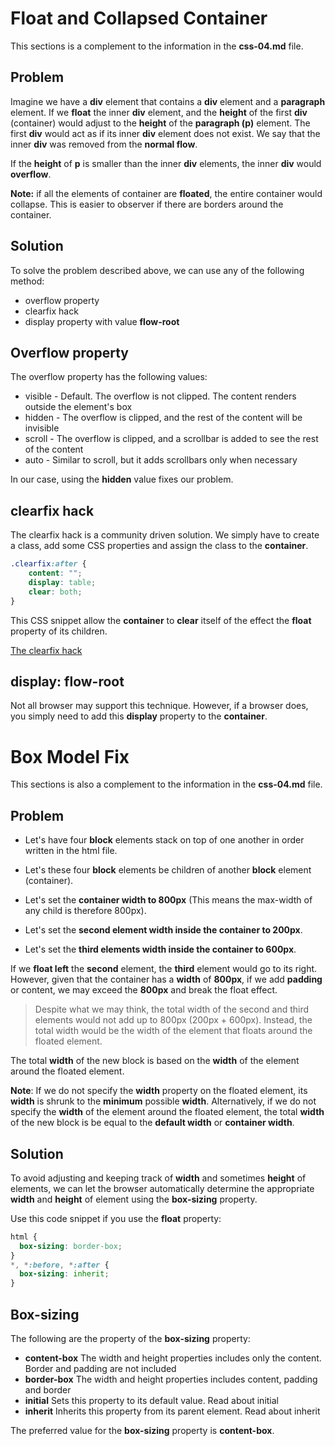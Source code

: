 Float and Collapsed Container
=============================

This sections is a complement to the information in the **css-04.md** file.

Problem
-------

Imagine we have a **div** element that contains a **div** element and a **paragraph** element.
If we **float** the inner **div** element, and the **height** of the first **div** (container) would adjust to the **height** of the **paragraph (p)** element. The first **div** would act as if its inner **div** element does not exist. We say that the inner **div** was removed from the **normal flow**.

If the **height** of **p** is smaller than the inner **div** elements, the inner **div** would **overflow**.

**Note:** if all the elements of container are **floated**, the entire container would collapse. This is easier to observer if there are borders around the container.


Solution
--------

To solve the problem described above, we can use any of the following method:
+ overflow property
+ clearfix hack
+ display property with value **flow-root**


Overflow property
-----------------

The overflow property has the following values:

+ visible - Default. The overflow is not clipped. The content renders outside the element's box
+ hidden - The overflow is clipped, and the rest of the content will be invisible
+ scroll - The overflow is clipped, and a scrollbar is added to see the rest of the content
+ auto - Similar to scroll, but it adds scrollbars only when necessary

In our case, using the **hidden** value fixes our problem.


clearfix hack
-------------

The clearfix hack is a community driven solution. We simply have to create a class, add some CSS properties and assign the class to the **container**.

```css
.clearfix:after {
    content: "";
    display: table;
    clear: both;
}
```
This CSS snippet allow the **container** to **clear** itself of the effect the **float** property of its children.

[The clearfix hack](https://css-tricks.com/snippets/css/clear-fix)

display: flow-root
------------------

Not all browser may support this technique. However, if a browser does, you simply need to add this **display** property to the **container**.


Box Model Fix
=============

This sections is also a complement to the information in the **css-04.md** file.

Problem
-------

+ Let's have four **block** elements stack on top of one another in order written in the html file.
+ Let's these four **block** elements be children of another **block** element (container).
+ Let's set the **container width to 800px** (This means the max-width of any child is therefore 800px).


+ Let's set the **second element width inside the container to 200px**.
+ Let's set the **third elements width inside the container to 600px**.

If we **float left** the **second** element, the **third** element would go to its right. However, given that the container has a **width** of **800px**, if we add **padding** or content, we may exceed the **800px** and break the float effect.

> Despite what we may think, the total width of the second and third elements would not add up to 800px (200px + 600px).
Instead, the total width would be the width of the element that floats around the floated element.

The total **width** of the new block is based on the **width** of the element around the floated element.

**Note**: If we do not specify the **width** property on the floated element, its **width** is shrunk to the **minimum** possible **width**. Alternatively, if we do not specify the **width** of the element around the floated element, the total **width** of the new block is be equal to the **default width** or **container width**.

Solution
--------
To avoid adjusting and keeping track of **width** and sometimes **height** of elements, we can let the browser automatically determine the appropriate **width** and **height** of element using the **box-sizing** property.

Use this code snippet if you use the **float** property:

```css
html {
  box-sizing: border-box;
}
*, *:before, *:after {
  box-sizing: inherit;
}
```

Box-sizing
----------
The following are the property of the **box-sizing** property:

+ **content-box** The width and height properties includes only the content. Border and padding are not included
+ **border-box** The width and height properties includes content, padding and border
+ **initial** Sets this property to its default value. Read about initial
+ **inherit** Inherits this property from its parent element. Read about inherit

The preferred value for the **box-sizing** property is **content-box**.
